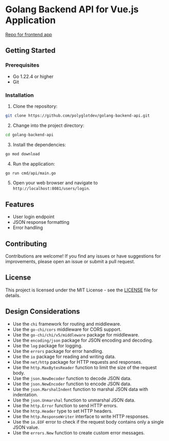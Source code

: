 # Golang Backend API for Vue.js Application

[Repo for frontend app](https://github.com/polyglotdev/vuejs-frontend)

## Getting Started

### Prerequisites

- Go 1.22.4 or higher
- Git

### Installation

1. Clone the repository:

```bash
git clone https://github.com/polyglotdev/golang-backend-api.git
```

2. Change into the project directory:

```bash
cd golang-backend-api
```

3. Install the dependencies:

```bash
go mod download
```

4. Run the application:

```bash
go run cmd/api/main.go
```

5. Open your web browser and navigate to `http://localhost:8081/users/login`.

## Features

- User login endpoint
- JSON response formatting
- Error handling

## Contributing

Contributions are welcome! If you find any issues or have suggestions for improvements, please open an issue or submit a pull request.

## License

This project is licensed under the MIT License - see the [LICENSE](LICENSE) file for details.

## Design Considerations

- Use the `chi` framework for routing and middleware.
- Use the `go-chi/cors` middleware for CORS support.
- Use the `go-chi/chi/v5/middleware` package for middleware.
- Use the `encoding/json` package for JSON encoding and decoding.
- Use the `log` package for logging.
- Use the `errors` package for error handling.
- Use the `io` package for reading and writing data.
- Use the `net/http` package for HTTP requests and responses.
- Use the `http.MaxBytesReader` function to limit the size of the request body.
- Use the `json.NewDecoder` function to decode JSON data.
- Use the `json.NewEncoder` function to encode JSON data.
- Use the `json.MarshalIndent` function to marshal JSON data with indentation.
- Use the `json.Unmarshal` function to unmarshal JSON data.
- Use the `http.Error` function to send HTTP errors.
- Use the `http.Header` type to set HTTP headers.
- Use the `http.ResponseWriter` interface to write HTTP responses.
- Use the `io.EOF` error to check if the request body contains only a single JSON value.
- Use the `errors.New` function to create custom error messages.
